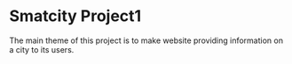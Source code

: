 # Smatcity Project1
The main theme of this project is to make website providing information on a city to its users.
